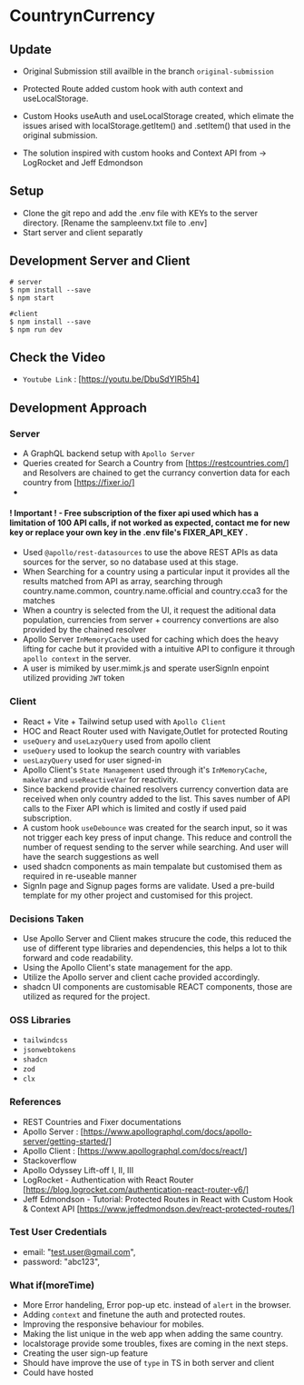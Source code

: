 # CountrynCurrency

## Update

- Original Submission still availble in the branch `original-submission`

- Protected Route added custom hook with auth context and useLocalStorage.
- Custom Hooks useAuth and useLocalStorage created, which elimate the issues arised with localStorage.getItem() and .setItem() that used in the original submission.
- The solution inspired with custom hooks and Context API from -> LogRocket and Jeff Edmondson

## Setup

- Clone the git repo and add the .env file with KEYs to the server directory. [Rename the sampleenv.txt file to .env]
- Start server and client separatly

## Development Server and Client

```
# server
$ npm install --save
$ npm start

#client
$ npm install --save
$ npm run dev

```

## Check the Video

- `Youtube Link` : [https://youtu.be/DbuSdYIR5h4]

## Development Approach

### Server

- A GraphQL backend setup with `Apollo Server`
- Queries created for Search a Country from [https://restcountries.com/] and Resolvers are chained to get the currancy convertion data for each country from [https://fixer.io/]
-

#### ! Important ! - Free subscription of the fixer api used which has a limitation of 100 API calls, if not worked as expected, contact me for new key or replace your own key in the .env file's FIXER_API_KEY .

- Used `@apollo/rest-datasources` to use the above REST APIs as data sources for the server, so no database used at this stage.
- When Searching for a country using a particular input it provides all the results matched from API as array, searching through country.name.common, country.name.official and country.cca3 for the matches
- When a country is selected from the UI, it request the aditional data population, currencies from server + courrency convertions are also provided by the chained resolver
- Apollo Server `InMemoryCache` used for caching which does the heavy lifting for cache but it provided with a intuitive API to configure it through `apollo context` in the server.
- A user is mimiked by user.mimk.js and sperate userSignIn enpoint utilized providing `JWT` token

### Client

- React + Vite + Tailwind setup used with `Apollo Client`
- HOC and React Router used with Navigate,Outlet for protected Routing
- `useQuery` and `useLazyQuery` used from apollo client
- `useQuery` used to lookup the search country with variables
- `uesLazyQuery` used for user signed-in
- Apollo Client's `State Management` used through it's `InMemoryCache`, `makeVar` and `useReactiveVar` for reactivity.
- Since backend provide chained resolvers currency convertion data are received when only country added to the list. This saves number of API calls to the Fixer API which is limited and costly if used paid subscription.
- A custom hook `useDebounce` was created for the search input, so it was not trigger each key press of input change. This reduce and controll the number of request sending to the server while searching. And user will have the search suggestions as well
- used shadcn components as main tempalate but customised them as required in re-useable manner
- SignIn page and Signup pages forms are validate. Used a pre-build template for my other project and customised for this project.

### Decisions Taken

- Use Apollo Server and Client makes strucure the code, this reduced the use of different type libraries and dependencies, this helps a lot to thik forward and code readability.
- Using the Apollo Client's state management for the app.
- Utilize the Apollo server and client cache provided accordingly.
- shadcn UI components are customisable REACT components, those are utilized as requred for the project.

### OSS Libraries

- `tailwindcss`
- `jsonwebtokens`
- `shadcn`
- `zod`
- `clx`

### References

- REST Countries and Fixer documentations
- Apollo Server : [https://www.apollographql.com/docs/apollo-server/getting-started/]
- Apollo Client : [https://www.apollographql.com/docs/react/]
- Stackoverflow
- Apollo Odyssey Lift-off I, II, III
- LogRocket - Authentication with React Router [https://blog.logrocket.com/authentication-react-router-v6/]
- Jeff Edmondson - Tutorial: Protected Routes in React with Custom Hook & Context API [https://www.jeffedmondson.dev/react-protected-routes/]

### Test User Credentials

- email: "test.user@gmail.com",
- password: "abc123",

### What if(moreTime)

- More Error handeling, Error pop-up etc. instead of `alert` in the browser.
- Adding `context` and finetune the auth and protected routes.
- Improving the responsive behaviour for mobiles.
- Making the list unique in the web app when adding the same country.
- localstorage provide some troubles, fixes are coming in the next steps.
- Creating the user sign-up feature
- Should have improve the use of `type` in TS in both server and client
- Could have hosted
